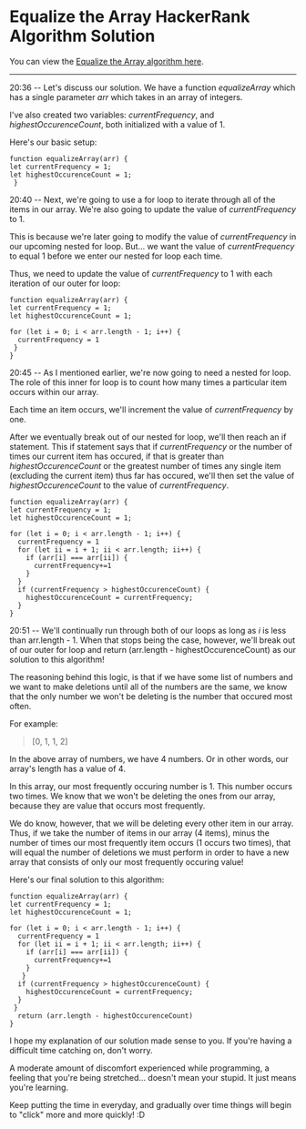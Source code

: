 # Equalize the Array HackerRank Algorithm Solution

You can view the [Equalize the Array algorithm here](https://www.hackerrank.com/challenges/equality-in-a-array/problem).
___

20:36 -- Let's discuss our solution. We have a function *equalizeArray* which has a single parameter *arr* which takes in an array of integers.

I've also created two variables: *currentFrequency*, and *highestOccurenceCount*, both initialized with a value of 1.

Here's our basic setup:
```
function equalizeArray(arr) {
let currentFrequency = 1;
let highestOccurenceCount = 1;
 }
```
20:40 -- Next, we're going to use a for loop to iterate through all of the items in our array. We're also going to update the value of *currentFrequency* to 1.

This is because we're later going to modify the value of *currentFrequency* in our upcoming nested for loop. But... we want the value of *currentFrequency* to equal 1 before we enter our nested for loop each time.

Thus, we need to update the value of *currentFrequency* to 1 with each iteration of our outer for loop:
```
function equalizeArray(arr) {
let currentFrequency = 1;
let highestOccurenceCount = 1;

for (let i = 0; i < arr.length - 1; i++) {
  currentFrequency = 1
 }
}
```
20:45 -- As I mentioned earlier, we're now going to need a nested for loop. The role of this inner for loop is to count how many times a particular item occurs within our array.

Each time an item occurs, we'll increment the value of *currentFrequency* by one. 

After we eventually break out of our nested for loop, we'll then reach an if statement. This if statement says that if *currentFrequency* or the number of times our current item has occured, if that is greater than *highestOccurenceCount* or the greatest number of times any single item (excluding the current item) thus far has occured, we'll then set the value of *highestOccurenceCount* to the value of *currentFrequency*.
```
function equalizeArray(arr) {
let currentFrequency = 1;
let highestOccurenceCount = 1;

for (let i = 0; i < arr.length - 1; i++) {
  currentFrequency = 1
  for (let ii = i + 1; ii < arr.length; ii++) {
    if (arr[i] === arr[ii]) {
      currentFrequency+=1
    }
  }
  if (currentFrequency > highestOccurenceCount) {
    highestOccurenceCount = currentFrequency;
  }
}
```
20:51 -- We'll continually run through both of our loops as long as *i* is less than arr.length - 1. When that stops being the case, however, we'll break out of our outer for loop and return (arr.length - highestOccurenceCount) as our solution to this algorithm!

The reasoning behind this logic, is that if we have some list of numbers and we want to make deletions until all of the numbers are the same, we know that the only number we won't be deleting is the number that occured most often.

For example:
> [0, 1, 1, 2]

In the above array of numbers, we have 4 numbers. Or in other words, our array's length has a value of 4.

In this array, our most frequently occuring number is 1. This number occurs two times. We know that we won't be deleting the ones from our array, because they are value that occurs most frequently.

We do know, however, that we will be deleting every other item in our array. Thus, if we take the number of items in our array (4 items), minus the number of times our most frequently item occurs (1 occurs two times), that will equal the number of deletions we must perform in order to have a new array that consists of only our most frequently occuring value!

Here's our final solution to this algorithm:
```
function equalizeArray(arr) {
let currentFrequency = 1;
let highestOccurenceCount = 1;

for (let i = 0; i < arr.length - 1; i++) {
  currentFrequency = 1
  for (let ii = i + 1; ii < arr.length; ii++) {
    if (arr[i] === arr[ii]) {
      currentFrequency+=1
    }
   }
  if (currentFrequency > highestOccurenceCount) {
    highestOccurenceCount = currentFrequency;
  }
 } 
  return (arr.length - highestOccurenceCount)
}
```
I hope my explanation of our solution made sense to you. If you're having a difficult time catching on, don't worry.

A moderate amount of discomfort experienced while programming, a feeling that you're being stretched... doesn't mean your stupid. It just means you're learning.

Keep putting the time in everyday, and gradually over time things will begin to "click" more and more quickly! :D